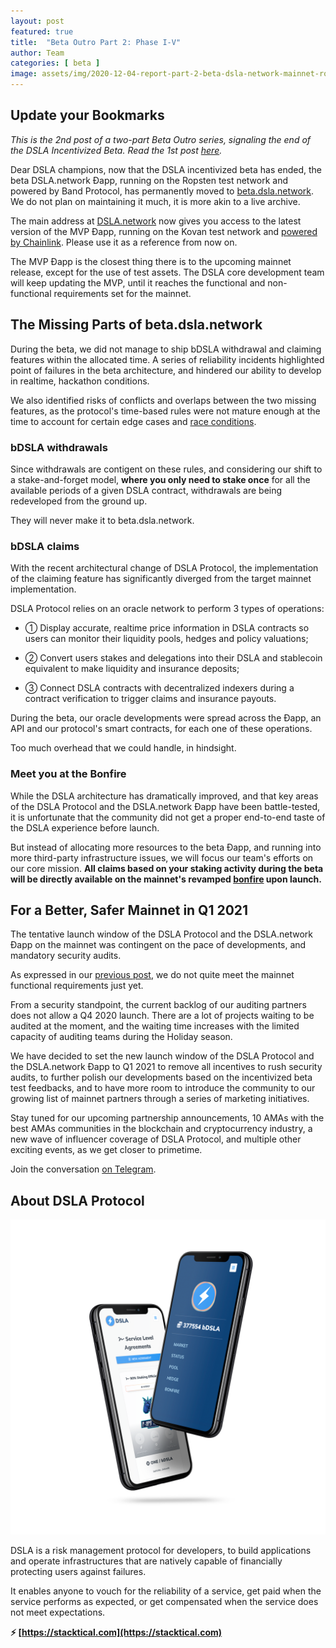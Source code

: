 ```yaml
---
layout: post
featured: true
title:  "Beta Outro Part 2: Phase I-V"
author: Team
categories: [ beta ]
image: assets/img/2020-12-04-report-part-2-beta-dsla-network-mainnet-ropsten-kovan.jpg
---
```


## Update your Bookmarks

*This is the 2nd post of a two-part Beta Outro series, signaling the end of the DSLA Incentivized Beta. Read the 1st post [here](https://blog.stacktical.com/beta/2020/11/27/dsla-incentivized-beta-report-part-1-phases-1-5.html).*

Dear DSLA champions, now that the DSLA incentivized beta has ended, the beta DSLA.network Ðapp, running on the Ropsten test network and powered by Band Protocol, has permanently moved to [beta.dsla.network](https://beta.dsla.network). We do not plan on maintaining it much, it is more akin to a live archive.

The main address at [DSLA.network](https://dsla.network) now gives you access to the latest version of the MVP Ðapp, running on the Kovan test network and [powered by Chainlink](https://blog.stacktical.com/partnership/mainnet/2020/12/01/stacktical-dsla-protocol-partners-chainlink-oracle-blockchain-cryptocurrency-defi.html). Please use it as a reference from now on.

The MVP Ðapp is the closest thing there is to the upcoming mainnet release, except for the use of test assets. The DSLA core development team will keep updating the MVP, until it reaches the functional and non-functional requirements set for the mainnet.

## The Missing Parts of beta.dsla.network

During the beta, we did not manage to ship bDSLA withdrawal and claiming features within the allocated time. A series of reliability incidents highlighted point of failures in the beta architecture, and hindered our ability to develop in realtime, hackathon conditions.

We also identified risks of conflicts and overlaps between the two missing features, as the protocol's time-based rules were not mature enough at the time to account for certain edge cases and [race conditions](https://en.wikipedia.org/wiki/Race_condition).

### bDSLA withdrawals

Since withdrawals are contigent on these rules, and considering our shift to a stake-and-forget model, **where you only need to stake once** for all the available periods of a given DSLA contract, withdrawals are being redeveloped from the ground up. 

They will never make it to beta.dsla.network.

### bDSLA claims

With the recent architectural change of DSLA Protocol, the implementation of the claiming feature has significantly diverged from the target mainnet implementation. 

DSLA Protocol relies on an oracle network to perform 3 types of operations:  

* ① Display accurate, realtime price information in DSLA contracts so users can monitor their liquidity pools, hedges and policy valuations;

* ② Convert users stakes and delegations into their DSLA and stablecoin equivalent to make liquidity and insurance deposits;

* ③ Connect DSLA contracts with decentralized indexers during a contract verification to trigger claims and insurance payouts.

During the beta, our oracle developments were spread across the Ðapp, an API and our protocol's smart contracts, for each one of these operations.

Too much overhead that we could handle, in hindsight.

### Meet you at the Bonfire

While the DSLA architecture has dramatically improved, and that key areas of the DSLA Protocol and the DSLA.network Ðapp have been battle-tested, it is unfortunate that the community did not get a proper end-to-end taste of the DSLA experience before launch. 

But instead of allocating more resources to the beta Ðapp, and running into more third-party infrastructure issues, we will focus our team's efforts on our core mission. **All claims based on your staking activity during the beta will be directly available on the mainnet's revamped [bonfire](http://dsla.network/bonfire) upon launch.**

## For a Better, Safer Mainnet in Q1 2021

The tentative launch window of the DSLA Protocol and the DSLA.network Ðapp on the mainnet was contingent on the pace of developments, and mandatory security audits.

As expressed in our [previous post](https://blog.stacktical.com/beta/2020/11/27/dsla-incentivized-beta-report-part-1-phases-1-5.html), we do not quite meet the mainnet functional requirements just yet. 

From a security standpoint, the current backlog of our auditing partners does not allow a Q4 2020 launch. There are a lot of projects waiting to be audited at the moment, and the waiting time increases with the limited capacity of auditing teams during the Holiday season.

We have decided to set the new launch window of the DSLA Protocol and the DSLA.network Ðapp to Q1 2021 to remove all incentives to rush security audits, to further polish our developments based on the incentivized beta test feedbacks, and to have more room to introduce the community to our growing list of mainnet partners through a series of marketing initiatives.

Stay tuned for our upcoming partnership announcements, 10 AMAs with the best AMAs communities in the blockchain and cryptocurrency industry, a new wave of influencer coverage of DSLA Protocol, and multiple other exciting events, as we get closer to primetime.

Join the conversation [on Telegram](https://t.me/stacktical).

## About DSLA Protocol

![DSLA Network, the flagship application of DSLA Protocol, a risk management protocol for developers](/assets/img/dsla-network_screenshot_iphone-duo.png)

DSLA is a risk management protocol for developers, to build applications and operate infrastructures that are natively capable of financially protecting users against failures. 

It enables anyone to vouch for the reliability of a service, get paid when the service performs as expected, or get compensated when the service does not meet expectations.  

**⚡️ [https://stacktical.com](https://stacktical.com)**

